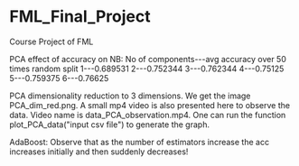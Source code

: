 # FML_Final_Project
Course Project of FML

PCA effect of accuracy on NB:
No of components---avg accuracy over 50 times random split
1---0.689531
2---0.752344
3---0.762344
4---0.75125
5---0.759375
6---0.76625

PCA dimensionality reduction to 3 dimensions. We get the image PCA_dim_red.png. A small mp4 video is also presented here to observe the data. Video name is data_PCA_observation.mp4. One can run the function plot_PCA_data("input csv file") to generate the graph.

AdaBoost: Observe that as the number of estimators increase the acc increases initially and then suddenly decreases!